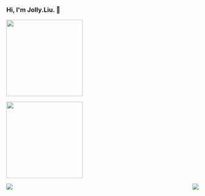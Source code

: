 ### Hi, I'm Jolly.Liu. 👋

<img align="center" height="200" src="https://pic2.zhimg.com/v2-28020003d4a493c78d8202ba6c35f179_b.webp">

<code><img align="center" height="200" src="https://pic2.zhimg.com/v2-28020003d4a493c78d8202ba6c35f179_b.webp"></code>

<img align="left" src="https://github-readme-stats.vercel.app/api?username=ThinkingThigh&show_icons=true&hide_border=true">
<img align="right" src="https://github-readme-stats.vercel.app/api/top-langs/?username=ThinkingThigh&hide_border=true">
</div>
